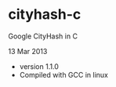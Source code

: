 cityhash-c
==========

Google CityHash in C

13 Mar 2013
  - version 1.1.0
  - Compiled with GCC in linux
